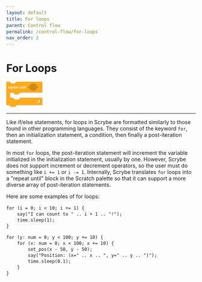 ```yaml
---
layout: default
title: For loops
parent: Control flow
permalink: /control-flow/for-loops
nav_order: 2
---
```


# For Loops

![](/assets/control_repeat_until.png)

<hr>

Like if/else statements, for loops in Scrybe are formatted similarly to those found in other programming languages. They consist of the keyword `for`, then an initialization statement, a condition, then finally a post-iteration statement.

In most `for` loops, the post-iteration statement will increment the variable initialized in the initialization statement, usually by one. However, Scrybe does not support increment or decrement operators, so the user must do something like `i += 1` or `i -= 1`. Internally, Scrybe translates `for` loops into a "repeat until" block in the Scratch palette so that it can support a more diverse array of post-iteration statements.

Here are some examples of for loops:

```scrybe
for (i = 0; i < 10; i += 1) {
    say("I can count to " .. i + 1 .. "!");
    time.sleep(1);
}
```

```scrybe
for (y: num = 0; y < 100; y += 10) {
    for (x: num = 0; x < 100; x += 10) {
        set_pos(x - 50, y - 50);
        say("Position: (x=" .. x .. ", y=" .. y .. ")");
        time.sleep(0.1);
    }
}
```
